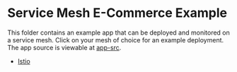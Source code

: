 # Service Mesh E-Commerce Example

This folder contains an example app that can be deployed and monitored on a
service mesh. Click on your mesh of choice for an example deployment. The app
source is viewable at [app-src](./app-src).

- [Istio](./istio)
